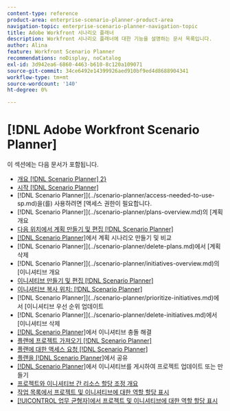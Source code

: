 ```yaml
---
content-type: reference
product-area: enterprise-scenario-planner-product-area
navigation-topic: enterprise-scenario-planner-navigation-topic
title: Adobe Workfront 시나리오 플래너
description: Workfront 시나리오 플래너에 대한 기능을 설명하는 문서 목록입니다.
author: Alina
feature: Workfront Scenario Planner
recommendations: noDisplay, noCatalog
exl-id: 3d942ea6-6860-4463-b610-8c120a109071
source-git-commit: 34ce6492e14399926aed910bf9ed4d8688904341
workflow-type: tm+mt
source-wordcount: '140'
ht-degree: 0%

---
```


# [!DNL Adobe Workfront Scenario Planner]

이 섹션에는 다음 문서가 포함됩니다.

* [개요 [!DNL Scenario Planner] 2}](../scenario-planner/scenario-planner-overview.md)
* [시작 [!DNL Scenario Planner]](../scenario-planner/get-started-with-scenario-planning.md)
*  [!DNL Scenario Planner]](../scenario-planner/access-needed-to-use-sp.md)을(를) 사용하려면 [액세스 권한이 필요합니다.
*  [!DNL Scenario Planner]](../scenario-planner/plans-overview.md)의 [계획 개요
* [다음 위치에서 계획 만들기 및 편집 [!DNL Scenario Planner]](../scenario-planner/create-and-edit-plans.md)
* [ [!DNL Scenario Planner]](../scenario-planner/create-and-compare-scenarios-for-a-plan.md)에서 계획 시나리오 만들기 및 비교
*  [!DNL Scenario Planner]](../scenario-planner/delete-plans.md)에서 [계획 삭제
*  [!DNL Scenario Planner]](../scenario-planner/initiatives-overview.md)의 [이니셔티브 개요
* [이니셔티브 만들기 및 편집 [!DNL Scenario Planner]](../scenario-planner/create-and-edit-initiatives.md)
* [이니셔티브 복사 위치: [!DNL Scenario Planner]](../scenario-planner/copy-initiatives.md)
*  [!DNL Scenario Planner]](../scenario-planner/prioritize-initiatives.md)에서 [이니셔티브 우선 순위 업데이트
*  [!DNL Scenario Planner]](../scenario-planner/delete-initiatives.md)에서 [이니셔티브 삭제
* [ [!DNL Scenario Planner]](../scenario-planner/resolve-conflicts-in-sp.md)에서 이니셔티브 충돌 해결
* [플랜에 프로젝트 가져오기 [!DNL Scenario Planner]](../scenario-planner/import-projects-to-plans.md)
* [플랜에 대한 액세스 요청 [!DNL Scenario Planner]](../scenario-planner/request-access-to-plan.md)
* [플랜을  [!DNL Scenario Planner]](../scenario-planner/share-a-plan.md)에서 공유
* [ [!DNL Scenario Planner]](../scenario-planner/publish-scenarios-update-projects.md)에서 이니셔티브를 게시하여 프로젝트 업데이트 또는 만들기
* [프로젝트와 이니셔티브 간 리소스 할당 조정 개요](../scenario-planner/overview-reconcile-allocations-between-projects-initiatives.md)
* [작업 목록에서 프로젝트 및 이니셔티브에 대한 역할 할당 표시](../scenario-planner/show-role-allocation-task-list-nwe.md)
* [[!UICONTROL 업무 균형자]에서 프로젝트 및 이니셔티브에 대한 역할 할당 표시](../scenario-planner/show-role-allocation-workload-balancer.md)

 
